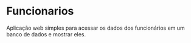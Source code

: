 # Funcionarios
Aplicação web simples para acessar os dados dos funcionários em um banco de dados e mostrar eles.
